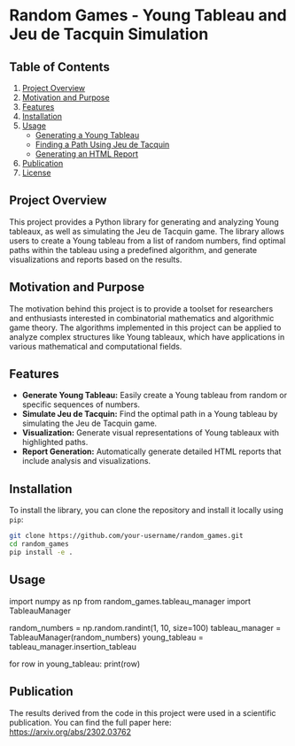 # **Random Games - Young Tableau and Jeu de Tacquin Simulation**

## **Table of Contents**
1. [Project Overview](#project-overview)
2. [Motivation and Purpose](#motivation-and-purpose)
3. [Features](#features)
4. [Installation](#installation)
5. [Usage](#usage)
    - [Generating a Young Tableau](#generating-a-young-tableau)
    - [Finding a Path Using Jeu de Tacquin](#finding-a-path-using-jeu-de-tacquin)
    - [Generating an HTML Report](#generating-an-html-report)
6. [Publication](#publication)
7. [License](#license)

## **Project Overview**
This project provides a Python library for generating and analyzing Young tableaux, as well as simulating the Jeu de Tacquin game. The library allows users to create a Young tableau from a list of random numbers, find optimal paths within the tableau using a predefined algorithm, and generate visualizations and reports based on the results.

## **Motivation and Purpose**
The motivation behind this project is to provide a toolset for researchers and enthusiasts interested in combinatorial mathematics and algorithmic game theory. The algorithms implemented in this project can be applied to analyze complex structures like Young tableaux, which have applications in various mathematical and computational fields.

## **Features**
- **Generate Young Tableau:** Easily create a Young tableau from random or specific sequences of numbers.
- **Simulate Jeu de Tacquin:** Find the optimal path in a Young tableau by simulating the Jeu de Tacquin game.
- **Visualization:** Generate visual representations of Young tableaux with highlighted paths.
- **Report Generation:** Automatically generate detailed HTML reports that include analysis and visualizations.

## **Installation**
To install the library, you can clone the repository and install it locally using `pip`:

```bash
git clone https://github.com/your-username/random_games.git
cd random_games
pip install -e .
```

## **Usage**

import numpy as np
from random_games.tableau_manager import TableauManager

random_numbers = np.random.randint(1, 10, size=100)
tableau_manager = TableauManager(random_numbers)
young_tableau = tableau_manager.insertion_tableau

for row in young_tableau:
    print(row)


## **Publication**
The results derived from the code in this project were used in a scientific publication. You can find the full paper here: https://arxiv.org/abs/2302.03762

